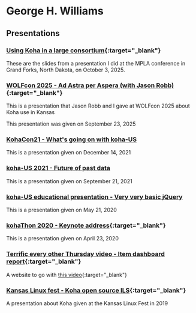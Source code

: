 # George H. Williams

## Presentations

### [Using Koha in a large consortium](/presentations/using_koha_in_a_large_consortium/index.html){:target="_blank"}

These are the slides from a presentation I did at the MPLA conference in Grand Forks, North Dakota, on October 3, 2025.

### [WOLFcon 2025 - Ad Astra per Aspera (with Jason Robb)](https://docs.google.com/presentation/d/1lXCrnLuSv_z35IgDfBn-r_WwMEMlu5yPep8m-rysPIQ/edit?usp=sharing){:target="_blank"}

This is a presentation that Jason Robb and I gave at WOLFcon 2025 about Koha use in Kansas

This presentation was given on September 23, 2025

### [KohaCon21 - What's going on with koha-US](/presentations/kohacon.2021/kohacon2021.html)

This is a presentation given on December 14, 2021

### [koha-US 2021 - Future of past data](/presentations/kohaus.2021/past.html)

This is a presentation given on September 21, 2021

### [koha-US educational presentation - Very very basic jQuery](https://basicjquery.hopperdietzel.org/)

This is a presentation given on May 21, 2020

### [kohaThon 2020 - Keynote address](https://www.youtube.com/watch?v=-OK30NZvAL4&t=10865s){:target="_blank"}

This is a presentation given on April 23, 2020

### [Terrific every other Thursday video - Item dashboard report](https://will1410.github.io/presentations/itemdashboard.html){:target="_blank"}

A website to go with [this video](https://youtu.be/eY-oGqIQXGA){:target="_blank"}

### [Kansas Linux fest - Koha open source ILS](http://klf2019.hopperdietzel.org/){:target="_blank"}

A presentation about Koha given at the Kansas Linux Fest in 2019
